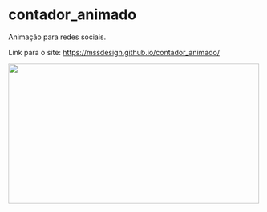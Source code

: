 # contador_animado
Animação para redes sociais.

Link para o site: https://mssdesign.github.io/contador_animado/

<img src="https://github.com/mssdesign/portifolios/blob/main/portifolio_vs1/src/Assets/WebSitesPreview/ReactFood.png?raw=true" width="500" height="280">
